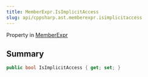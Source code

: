 ```yaml
---
title: MemberExpr.IsImplicitAccess
slug: api/cppsharp.ast.memberexpr.isimplicitaccess
---
```

Property in [MemberExpr](/api/cppsharp/ast/memberexpr)

## Summary



```csharp
public bool IsImplicitAccess { get; set; }
```

